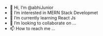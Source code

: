 - 👋 Hi, I’m @abhiJunior
- 👀 I’m interested in MERN Stack Developmet
- 🌱 I’m currently learning  React Js
- 💞️ I’m looking to collaborate on ...
- 📫 How to reach me ...

<!---
abhiJunior/abhiJunior is a ✨ special ✨ repository because its `README.md` (this file) appears on your GitHub profile.
You can click the Preview link to take a look at your changes.
--->
